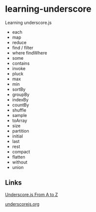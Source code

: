 # learning-underscore

Learning underscore.js

- each
- map
- reduce
- find / filter
- where findWhere
- some
- contains
- invoke
- pluck
- max
- min
- sortBy
- groupBy
- indexBy
- countBy
- shuffle
- sample
- toArray
- size
- partition
- initial
- last
- rest
- compact
- flatten
- without
- union

## Links

[Underscore.js From A to Z](https://youtu.be/ywa8BseljUM)

[underscorejs.org](http://underscorejs.org/)


